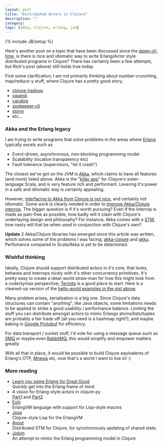 ```yaml
---
layout: post
title: "Distributed Actors in Clojure"
description: ""
category:
tags: [akka, clojure, erlang, jvm]
---
```

{% include JB/setup %}

Here's another post on a topic that have been discussed since the <a href="https://groups.google.com/d/msg/clojure/Kisk_-9dFjE/_2WxSxyd1SoJ">dawn-of-time</a>, is there is nice and idiomatic way to write Erlang/Actor style distributed programs in Clojure?&nbsp;There has certainly been a few attempts, but Rich's post (above) still holds true today.

First some clarification; I am not primarily thinking about number-crunching, map/reduce-y stuff, where Clojure has a pretty good story;
* [clojure-hadoop](https://github.com/stuartsierra/clojure-hadoop)
* [swamiji](https://github.com/amitrathore/swarmiji)
* [cacalog](https://github.com/nathanmarz/cascalog)
* [zookeeper-clj](https://github.com/liebke/zookeeper-clj)
* [storm](https://github.com/nathanmarz/storm)
* etc...

### Akka and the Erlang legacy
I am trying to write programs that solve problems in the areas where <a href="http://www.erlang.org/">Erlang</a> typically excels such as
* Event-driven, asynchronous, non-blocking programming model
* Scalability (location transparency etc)
* Fault tolerance (supervisors, "let it crash")

The closest we've got on the JVM is <a href="http://akka.io/">Akka</a>, which claims to have all features (and more) listed above. Akka is the "<a href="http://typesafe.com/stack">killer app</a>" for Clojure's sister-language Scala, and is very feature rich and performant. Levering it's power in a safe and idiomatic way is certainly appealing.

However, <a href="http://blog.darevay.com/2011/06/clojure-and-akka-a-match-made-in/">interfacing to Akka from Clojure is not nice</a>, and certainly not idiomatic. Some work is clearly needed in order to <a href="https://gist.github.com/2716711#file_commented_vision.clj">improve Akka/Clojure interrop</a>. The bigger question is if it's worth pursuing? Even if the interrop is made as pain-free as possible, how badly will it clash with Clojure's underlaying design and philosophy? For instance;&nbsp;Akka comes with a <a href="http://doc.akka.io/docs/akka/1.3.1/scala/stm.html">STM</a>, how nasty will that be when used in conjunction with Clojure's own?

**Update** 2 Akka/Clojure libraries has emerged since this article was written, which solves some of the problems I was facing; <a href="https://github.com/jasongustafson/akka-clojure">akka-clojure</a> and <a href="https://github.com/gaverhae/okku">okku</a>. Perfomance compared to Scala/Akka is yet to be determined.

### Wishful thinking
Ideally, Clojure should support distributed actors in it's core, that looks, behaves and interrops nicely with it's other concurrency primitives. It's pretty easy to create a ideal-world straw-man for how this might look from a code/syntax perspective; <a href="http://code.google.com/p/termite/">Termite</a>&nbsp;is a good place to start. Here is a cleaned-up version of the <a href="https://gist.github.com/2716711">hello-world examples in the gist above</a>.
<script src="https://gist.github.com/2716711.js?file=clojure-builtin-actor-vision.clj"> </script>

Many problem arises, serialisation is a big one. Since Clojure's data structures can contain "anything", like Java objects, some limitations needs to be applied to strike a good usability / performance balance. Limiting the stuff you can distribute amongst actors to mimic Erlangs atoms/lists/tuples are probably a fair trade off (all you need is a hashmap right?), and maybe baking in <a href="https://github.com/flatland/clojure-protobuf">Google Protobuf</a> for efficiency.

For data transport / socket stuff, I'd vote for using a message queue such as <a href="http://www.zeromq.org/">0MQ</a> or maybe even <a href="http://www.rabbitmq.com/">RabbitMQ</a>, this would simplify and empower matters greatly.

With all that in place, it would be possible to build Clojure equivalents of Erlang's OTP, <a href="http://www.erlang.org/doc/man/mnesia.html">Mnesia</a> etc, now that's a world I want to live in! :)

### More reading

<ul>
<li><a href="http://learnyousomeerlang.com/">Learn you some Erlang for Great Good</a><br />Quickly get into the Erlang frame of mind</li>
<li>A vision for Erlang-style actors in clojure-py<br /><a href="http://clojure-py.blogspot.co.uk/2012/04/clojure-py-and-distributed-concurrency.html">Part1</a> and <a href="http://clojure-py.blogspot.co.uk/2012/04/clojure-py-and-distributed-concurrency_18.html">Part2</a></li>
<li><a href="http://elixir-lang.org/">Exlir</a><br />ErlangVM language with support for Lisp-style macros</li>
<li><a href="http://joxa.org/">Joxa</a><br />Clojure-style Lisp for the ErlangVM</li>
<li><a href="http://avout.io/">Avout</a><br />Distributed STM for Clojure, for synchronously updating of shared state.</li>
<li><a href="https://github.com/antoniogarrote/jobim">Jobim</a> <br />An attempt to mimic the Erlang programming model in Clojure</li>
</ul>